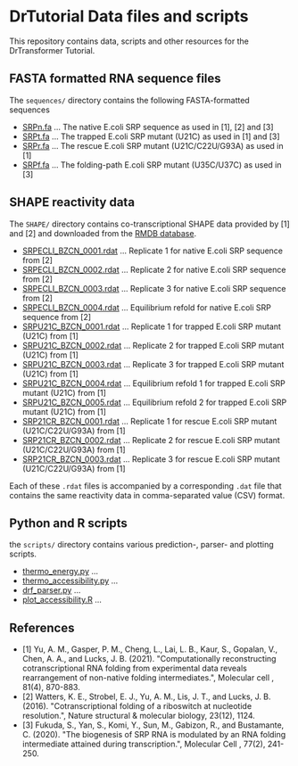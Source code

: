 # DrTutorial Data files and scripts

This repository contains data, scripts and other resources for the DrTransformer Tutorial.


## FASTA formatted RNA sequence files

The `sequences/` directory contains the following FASTA-formatted
sequences

- [SRPn.fa](sequences/SRPn.fa) ... The native E.coli SRP sequence as used in [1], [2] and [3]
- [SRPt.fa](sequences/SRPt.fa) ... The trapped E.coli SRP mutant (U21C) as used in [1] and [3]
- [SRPr.fa](sequences/SRPr.fa) ... The rescue E.coli SRP mutant (U21C/C22U/G93A) as used in [1]
- [SRPf.fa](sequences/SRPf.fa) ... The folding-path E.coli SRP mutant (U35C/U37C) as used in [3]


## SHAPE reactivity data

The `SHAPE/` directory contains co-transcriptional SHAPE data provided by [1] and [2] and downloaded from
the [RMDB database](https://rmdb.stanford.edu/).

- [SRPECLI_BZCN_0001.rdat](SHAPE/SRPECLI_BZCN_0001.rdat) ... Replicate 1 for native E.coli SRP sequence from [2]
- [SRPECLI_BZCN_0002.rdat](SHAPE/SRPECLI_BZCN_0002.rdat) ... Replicate 2 for native E.coli SRP sequence from [2]
- [SRPECLI_BZCN_0003.rdat](SHAPE/SRPECLI_BZCN_0003.rdat) ... Replicate 3 for native E.coli SRP sequence from [2]
- [SRPECLI_BZCN_0004.rdat](SHAPE/SRPECLI_BZCN_0004.rdat) ... Equilibrium refold for native E.coli SRP sequence from [2]
- [SRPU21C_BZCN_0001.rdat](SHAPE/SRPU21C_BZCN_0001.rdat) ... Replicate 1 for trapped E.coli SRP mutant (U21C) from [1]
- [SRPU21C_BZCN_0002.rdat](SHAPE/SRPU21C_BZCN_0002.rdat) ... Replicate 2 for trapped E.coli SRP mutant (U21C) from [1]
- [SRPU21C_BZCN_0003.rdat](SHAPE/SRPU21C_BZCN_0003.rdat) ... Replicate 3 for trapped E.coli SRP mutant (U21C) from [1]
- [SRPU21C_BZCN_0004.rdat](SHAPE/SRPU21C_BZCN_0004.rdat) ... Equilibrium refold 1 for trapped E.coli SRP mutant (U21C) from [1]
- [SRPU21C_BZCN_0005.rdat](SHAPE/SRPU21C_BZCN_0005.rdat) ... Equilibrium refold 2 for trapped E.coli SRP mutant (U21C) from [1]
- [SRP21CR_BZCN_0001.rdat](SHAPE/SRP21CR_BZCN_0001.rdat) ... Replicate 1 for rescue E.coli SRP mutant (U21C/C22U/G93A) from [1]
- [SRP21CR_BZCN_0002.rdat](SHAPE/SRP21CR_BZCN_0002.rdat) ... Replicate 2 for rescue E.coli SRP mutant (U21C/C22U/G93A) from [1]
- [SRP21CR_BZCN_0003.rdat](SHAPE/SRP21CR_BZCN_0003.rdat) ... Replicate 3 for rescue E.coli SRP mutant (U21C/C22U/G93A) from [1]

Each of these `.rdat` files is accompanied by a corresponding `.dat` file that
contains the same reactivity data in comma-separated value (CSV) format.


## Python and R scripts

the `scripts/` directory contains various prediction-, parser- and plotting scripts.

- [thermo_energy.py](scripts/thermo_energy.py) ... 
- [thermo_accessibility.py](scripts/thermo_accessibility.py) ... 
- [drf_parser.py](scripts/drf_parser.py) ... 
- [plot_accessibility.R](scripts/plot_accessibility.R) ... 


## References

- [1] Yu, A. M., Gasper, P. M., Cheng, L., Lai, L. B., Kaur, S., Gopalan, V.,
Chen, A. A., and Lucks, J. B. (2021). "Computationally reconstructing
cotranscriptional RNA folding from experimental data reveals rearrangement
of non-native folding intermediates.", Molecular cell , 81(4), 870-883.
- [2] Watters, K. E., Strobel, E. J., Yu, A. M., Lis, J. T., and Lucks, J. B.
(2016). "Cotranscriptional folding of a riboswitch at nucleotide resolution.",
Nature structural & molecular biology, 23(12), 1124.
- [3] Fukuda, S., Yan, S., Komi, Y., Sun, M., Gabizon, R., and Bustamante, C.
(2020). "The biogenesis of SRP RNA is modulated by an RNA folding intermediate
attained during transcription.", Molecular Cell , 77(2), 241-250.
